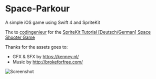 # Space-Parkour
A simple iOS game using Swift 4 and SpriteKit

Thx to [codingenieur](https://www.youtube.com/channel/UCjdh4Urc8GCA6Agr-7UG4SQ "YouTube") for the [SpriteKit Tutorial [Deutsch/German] Space Shooter Game](https://www.youtube.com/watch?v=bljGeR1fkiA&list=PLFG4t6bmESEv8ViIJ-lA-hRMgYMzJeTEG "SpriteKit Tutorial")

Thanks for the assets goes to:
* GFX & SFX by https://kenney.nl/
* Music by http://brokeforfree.com/

![Screenshot](https://abload.de/img/simulatorscreenshot-izfo5o.png)
